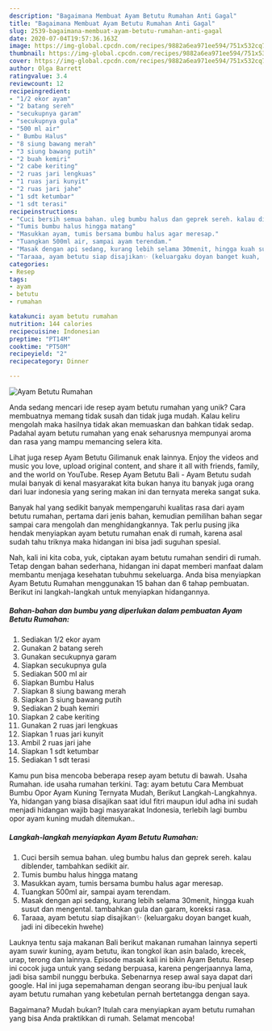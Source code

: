 ```yaml
---
description: "Bagaimana Membuat Ayam Betutu Rumahan Anti Gagal"
title: "Bagaimana Membuat Ayam Betutu Rumahan Anti Gagal"
slug: 2539-bagaimana-membuat-ayam-betutu-rumahan-anti-gagal
date: 2020-07-04T19:57:36.163Z
image: https://img-global.cpcdn.com/recipes/9882a6ea971ee594/751x532cq70/ayam-betutu-rumahan-foto-resep-utama.jpg
thumbnail: https://img-global.cpcdn.com/recipes/9882a6ea971ee594/751x532cq70/ayam-betutu-rumahan-foto-resep-utama.jpg
cover: https://img-global.cpcdn.com/recipes/9882a6ea971ee594/751x532cq70/ayam-betutu-rumahan-foto-resep-utama.jpg
author: Olga Barrett
ratingvalue: 3.4
reviewcount: 12
recipeingredient:
- "1/2 ekor ayam"
- "2 batang sereh"
- "secukupnya garam"
- "secukupnya gula"
- "500 ml air"
- " Bumbu Halus"
- "8 siung bawang merah"
- "3 siung bawang putih"
- "2 buah kemiri"
- "2 cabe keriting"
- "2 ruas jari lengkuas"
- "1 ruas jari kunyit"
- "2 ruas jari jahe"
- "1 sdt ketumbar"
- "1 sdt terasi"
recipeinstructions:
- "Cuci bersih semua bahan. uleg bumbu halus dan geprek sereh. kalau diblender, tambahkan sedikit air."
- "Tumis bumbu halus hingga matang"
- "Masukkan ayam, tumis bersama bumbu halus agar meresap."
- "Tuangkan 500ml air, sampai ayam terendam."
- "Masak dengan api sedang, kurang lebih selama 30menit, hingga kuah susut dan mengental. tambahkan gula dan garam, koreksi rasa."
- "Taraaa, ayam betutu siap disajikan✨ (keluargaku doyan banget kuah, jadi ini dibecekin hwehe)"
categories:
- Resep
tags:
- ayam
- betutu
- rumahan

katakunci: ayam betutu rumahan 
nutrition: 144 calories
recipecuisine: Indonesian
preptime: "PT14M"
cooktime: "PT50M"
recipeyield: "2"
recipecategory: Dinner

---
```



![Ayam Betutu Rumahan](https://img-global.cpcdn.com/recipes/9882a6ea971ee594/751x532cq70/ayam-betutu-rumahan-foto-resep-utama.jpg)

Anda sedang mencari ide resep ayam betutu rumahan yang unik? Cara membuatnya memang tidak susah dan tidak juga mudah. Kalau keliru mengolah maka hasilnya tidak akan memuaskan dan bahkan tidak sedap. Padahal ayam betutu rumahan yang enak seharusnya mempunyai aroma dan rasa yang mampu memancing selera kita.

Lihat juga resep Ayam Betutu Gilimanuk enak lainnya. Enjoy the videos and music you love, upload original content, and share it all with friends, family, and the world on YouTube. Resep Ayam Betutu Bali - Ayam Betutu sudah mulai banyak di kenal masyarakat kita bukan hanya itu banyak juga orang dari luar indonesia yang sering makan ini dan ternyata mereka sangat suka.

Banyak hal yang sedikit banyak mempengaruhi kualitas rasa dari ayam betutu rumahan, pertama dari jenis bahan, kemudian pemilihan bahan segar sampai cara mengolah dan menghidangkannya. Tak perlu pusing jika hendak menyiapkan ayam betutu rumahan enak di rumah, karena asal sudah tahu triknya maka hidangan ini bisa jadi suguhan spesial.


Nah, kali ini kita coba, yuk, ciptakan ayam betutu rumahan sendiri di rumah. Tetap dengan bahan sederhana, hidangan ini dapat memberi manfaat dalam membantu menjaga kesehatan tubuhmu sekeluarga. Anda bisa menyiapkan Ayam Betutu Rumahan menggunakan 15 bahan dan 6 tahap pembuatan. Berikut ini langkah-langkah untuk menyiapkan hidangannya.

<!--inarticleads1-->

##### Bahan-bahan dan bumbu yang diperlukan dalam pembuatan Ayam Betutu Rumahan:

1. Sediakan 1/2 ekor ayam
1. Gunakan 2 batang sereh
1. Gunakan secukupnya garam
1. Siapkan secukupnya gula
1. Sediakan 500 ml air
1. Siapkan  Bumbu Halus
1. Siapkan 8 siung bawang merah
1. Siapkan 3 siung bawang putih
1. Sediakan 2 buah kemiri
1. Siapkan 2 cabe keriting
1. Gunakan 2 ruas jari lengkuas
1. Siapkan 1 ruas jari kunyit
1. Ambil 2 ruas jari jahe
1. Siapkan 1 sdt ketumbar
1. Sediakan 1 sdt terasi


Kamu pun bisa mencoba beberapa resep ayam betutu di bawah. Usaha Rumahan. ide usaha rumahan terkini. Tag: ayam betutu Cara Membuat Bumbu Opor Ayam Kuning Ternyata Mudah, Berikut Langkah-Langkahnya. Ya, hidangan yang biasa disajikan saat idul fitri maupun idul adha ini sudah menjadi hidangan wajib bagi masyarakat Indonesia, terlebih lagi bumbu opor ayam kuning mudah ditemukan.. 

<!--inarticleads2-->

##### Langkah-langkah menyiapkan Ayam Betutu Rumahan:

1. Cuci bersih semua bahan. uleg bumbu halus dan geprek sereh. kalau diblender, tambahkan sedikit air.
1. Tumis bumbu halus hingga matang
1. Masukkan ayam, tumis bersama bumbu halus agar meresap.
1. Tuangkan 500ml air, sampai ayam terendam.
1. Masak dengan api sedang, kurang lebih selama 30menit, hingga kuah susut dan mengental. tambahkan gula dan garam, koreksi rasa.
1. Taraaa, ayam betutu siap disajikan✨ (keluargaku doyan banget kuah, jadi ini dibecekin hwehe)


Lauknya tentu saja makanan Bali berikut makanan rumahan lainnya seperti ayam suwir kuning, ayam betutu, ikan tongkol ikan asin balado, krecek, urap, terong dan lainnya. Episode masak kali ini bikin Ayam Betutu. Resep ini cocok juga untuk yang sedang berpuasa, karena pengerjaannya lama, jadi bisa sambil nunggu berbuka. Sebenarnya resep awal saya dapat dari google. Hal ini juga sepemahaman dengan seorang ibu-ibu penjual lauk ayam betutu rumahan yang kebetulan pernah bertetangga dengan saya. 

Bagaimana? Mudah bukan? Itulah cara menyiapkan ayam betutu rumahan yang bisa Anda praktikkan di rumah. Selamat mencoba!

